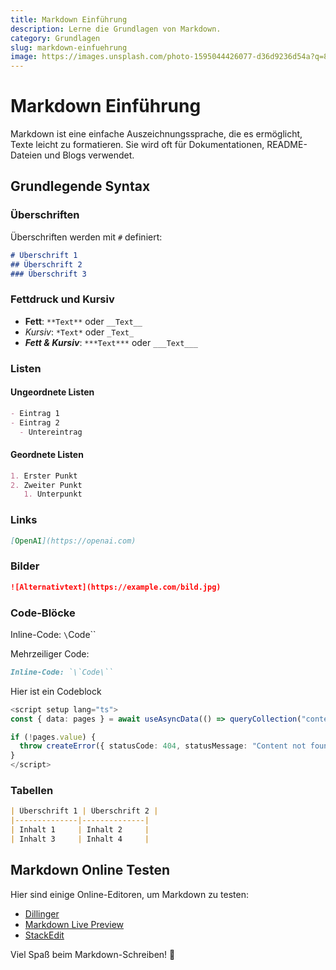 ```yaml
---
title: Markdown Einführung
description: Lerne die Grundlagen von Markdown.
category: Grundlagen
slug: markdown-einfuehrung
image: https://images.unsplash.com/photo-1595044426077-d36d9236d54a?q=80&w=2070&auto=format&fit=crop&ixlib=rb-4.0.3&ixid=M3wxMjA3fDB8MHxwaG90by1wYWdlfHx8fGVufDB8fHx8fA%3D%3D
---
```


# Markdown Einführung

Markdown ist eine einfache Auszeichnungssprache, die es ermöglicht, Texte leicht zu formatieren. Sie wird oft für Dokumentationen, README-Dateien und Blogs verwendet.

## Grundlegende Syntax

### Überschriften

Überschriften werden mit `#` definiert:

```markdown
# Überschrift 1
## Überschrift 2
### Überschrift 3
```

### Fettdruck und Kursiv

- **Fett**: `**Text**` oder `__Text__`
- *Kursiv*: `*Text*` oder `_Text_`
- ***Fett & Kursiv***: `***Text***` oder `___Text___`

### Listen

#### Ungeordnete Listen

```markdown
- Eintrag 1
- Eintrag 2
  - Untereintrag
```

#### Geordnete Listen

```markdown
1. Erster Punkt
2. Zweiter Punkt
   1. Unterpunkt
```

### Links

```markdown
[OpenAI](https://openai.com)
```

### Bilder

```markdown
![Alternativtext](https://example.com/bild.jpg)
```

### Code-Blöcke

Inline-Code: `\`Code\``

Mehrzeiliger Code:

```markdown
Inline-Code: `\`Code\``
```
Hier ist ein Codeblock
```typescript
<script setup lang="ts">
const { data: pages } = await useAsyncData(() => queryCollection("content").all());

if (!pages.value) {
  throw createError({ statusCode: 404, statusMessage: "Content not found", fatal: true });
}
</script>
```

### Tabellen

```markdown
| Überschrift 1 | Überschrift 2 |
|--------------|--------------|
| Inhalt 1     | Inhalt 2     |
| Inhalt 3     | Inhalt 4     |
```

## Markdown Online Testen

Hier sind einige Online-Editoren, um Markdown zu testen:

- [Dillinger](https://dillinger.io/)
- [Markdown Live Preview](https://markdownlivepreview.com/)
- [StackEdit](https://stackedit.io/)

Viel Spaß beim Markdown-Schreiben! 🚀
